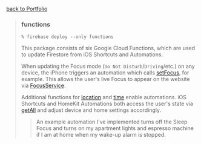 [back to Portfolio](../)

> ### functions 
> 
> `% firebase deploy --only functions` 
> 
> This package consists of six Google Cloud Functions, which are used to update Firestore from iOS Shortcuts and Automations.
> 
> When updating the Focus mode (`Do Not Disturb`/`Driving`/etc.) on any device, the iPhone triggers an automation which calls [setFocus](shortcuts/focus/set.js), for example. This allows the user's live Focus to appear on the website via [FocusService](../libs/services/src/lib/focus.service.ts).
> 
> Additional functions for [location](shortcuts/location) and [time](shortcuts/time) enable automations. iOS Shortcuts and HomeKit Automations both access the user's state via [getAll](shortcuts/all/get.js) and adjust device and home settings accordingly.
>
> > An example automation I've implemented turns off the Sleep Focus and turns on my apartment lights and espresso machine if I am at home when my wake-up alarm is stopped.
